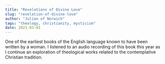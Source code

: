 ```yaml
---
title: "Revelations of Divine Love"
slug: "revelation-of-divine-love"
author: "Julian of Norwich"
tags: "theology, christianity, mysticism"
date: 2021-03-01
---
```


One of the earliest books of the English language known to have been written by a woman.
I listened to an audio recording of this book this year as I continue an exploration
of theological works related to the contemplative Christian tradition.
